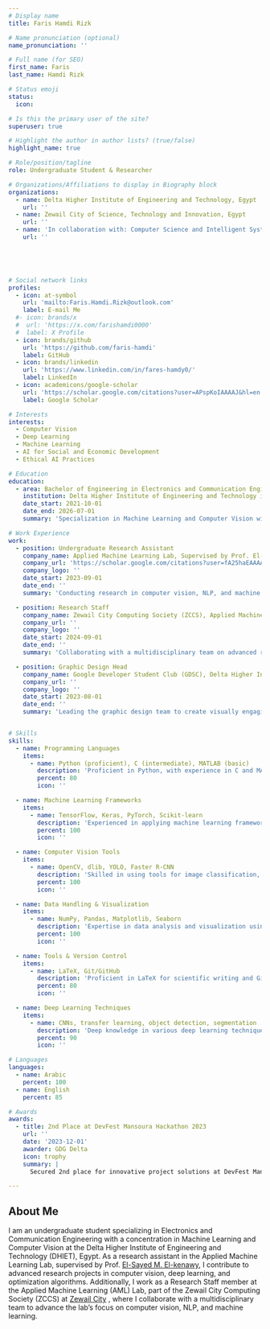 ```yaml
---
# Display name
title: Faris Hamdi Rizk

# Name pronunciation (optional)
name_pronunciation: ''

# Full name (for SEO)
first_name: Faris
last_name: Hamdi Rizk

# Status emoji
status:
  icon: 

# Is this the primary user of the site?
superuser: true

# Highlight the author in author lists? (true/false)
highlight_name: true

# Role/position/tagline
role: Undergraduate Student & Researcher

# Organizations/Affiliations to display in Biography block
organizations:
  - name: Delta Higher Institute of Engineering and Technology, Egypt
    url: ''
  - name: Zewail City of Science, Technology and Innovation, Egypt
    url: ''
  - name: 'In collaboration with: Computer Science and Intelligent Systems Research Center, Blacksburg, Virginia, USA'
    url: ''

  



# Social network links
profiles:
  - icon: at-symbol
    url: 'mailto:Faris.Hamdi.Rizk@outlook.com'
    label: E-mail Me
  #- icon: brands/x
  #  url: 'https://x.com/farishamdi0000'
  #  label: X Profile
  - icon: brands/github
    url: 'https://github.com/faris-hamdi'
    label: GitHub
  - icon: brands/linkedin
    url: 'https://www.linkedin.com/in/fares-hamdy0/'
    label: LinkedIn
  - icon: academicons/google-scholar
    url: 'https://scholar.google.com/citations?user=APspKoIAAAAJ&hl=en'
    label: Google Scholar

# Interests
interests:
  - Computer Vision
  - Deep Learning
  - Machine Learning
  - AI for Social and Economic Development
  - Ethical AI Practices

# Education
education:
  - area: Bachelor of Engineering in Electronics and Communication Engineering
    institution: Delta Higher Institute of Engineering and Technology in Egypt, 2026 (expected)
    date_start: 2021-10-01
    date_end: 2026-07-01
    summary: 'Specialization in Machine Learning and Computer Vision with a GPA of 3.2/4.0. Relevant coursework includes Python Programming, Computer Science, Statistics, Linear Algebra, and more.'

# Work Experience
work:
  - position: Undergraduate Research Assistant
    company_name: Applied Machine Learning Lab, Supervised by Prof. El-Sayed M. El-kenawy 
    company_url: 'https://scholar.google.com/citations?user=fA25haEAAAAJ&hl=en&oi=ao'
    company_logo: ''
    date_start: 2023-09-01
    date_end: ''
    summary: 'Conducting research in computer vision, NLP, and machine learning. Developed models for traffic detection, pothole detection, and oil spill detection using deep learning and optimization algorithms.'

  - position: Research Staff
    company_name: Zewail City Computing Society (ZCCS), Applied Machine Learning (AML) Lab
    company_url: ''
    company_logo: ''
    date_start: 2024-09-01
    date_end: ''
    summary: 'Collaborating with a multidisciplinary team on advanced research projects in computer vision, NLP, and applied machine learning.'

  - position: Graphic Design Head
    company_name: Google Developer Student Club (GDSC), Delta Higher Institute of Engineering and Technology
    company_url: ''
    company_logo: ''
    date_start: 2023-08-01
    date_end: ''
    summary: 'Leading the graphic design team to create visually engaging materials for events and workshops, overseeing the design and branding of club projects and promotional content.'


# Skills
skills:
  - name: Programming Languages
    items:
      - name: Python (proficient), C (intermediate), MATLAB (basic)
        description: 'Proficient in Python, with experience in C and MATLAB for various engineering applications.'
        percent: 80
        icon: ''

  - name: Machine Learning Frameworks
    items:
      - name: TensorFlow, Keras, PyTorch, Scikit-learn
        description: 'Experienced in applying machine learning frameworks for building and optimizing models.'
        percent: 100
        icon: ''

  - name: Computer Vision Tools
    items:
      - name: OpenCV, dlib, YOLO, Faster R-CNN
        description: 'Skilled in using tools for image classification, object detection, and segmentation tasks.'
        percent: 100
        icon: ''

  - name: Data Handling & Visualization
    items:
      - name: NumPy, Pandas, Matplotlib, Seaborn
        description: 'Expertise in data analysis and visualization using Python libraries.'
        percent: 100
        icon: ''

  - name: Tools & Version Control
    items:
      - name: LaTeX, Git/GitHub
        description: 'Proficient in LaTeX for scientific writing and Git for version control.'
        percent: 80
        icon: ''

  - name: Deep Learning Techniques
    items:
      - name: CNNs, transfer learning, object detection, segmentation
        description: 'Deep knowledge in various deep learning techniques for real-world applications.'
        percent: 90
        icon: ''

# Languages
languages:
  - name: Arabic
    percent: 100
  - name: English
    percent: 85

# Awards
awards:
  - title: 2nd Place at DevFest Mansoura Hackathon 2023
    url: ''
    date: '2023-12-01'
    awarder: GDG Delta
    icon: trophy
    summary: |
      Secured 2nd place for innovative project solutions at DevFest Mansoura Hackathon, a major tech event in Egypt organized by Google Developer Group - Delta.

---
```


## About Me

I am an undergraduate student specializing in Electronics and Communication Engineering with a concentration in Machine Learning and Computer Vision at the Delta Higher Institute of Engineering and Technology (DHIET), Egypt. As a research assistant in the Applied Machine Learning Lab, supervised by Prof. [El-Sayed M. El-kenawy](https://scholar.google.com/citations?user=fA25haEAAAAJ&hl=en), I contribute to advanced research projects in computer vision, deep learning, and optimization algorithms. Additionally, I work as a Research Staff member at the Applied Machine Learning (AML) Lab, part of the Zewail City Computing Society (ZCCS) at [Zewail City](https://zewailcity.edu.eg/) , where I collaborate with a multidisciplinary team to advance the lab’s focus on computer vision, NLP, and machine learning.


